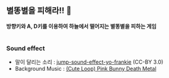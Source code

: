 ## 별똥별을 피해라!! :stars:
<b>방향키와 A, D키를 이용하여 하늘에서 떨어지는 별똥별을 피하는 게임</b><br><br>
### Sound effect
-  말이 달리는 소리 : <a href="https://opengameart.org/content/jump-sound-effect-yo-frankie">jump-sound-effect-yo-frankie</a> (CC-BY 3.0)
- Background Music : <a href ="https://freesound.org/s/464914/">(Cute Loop) Pink Bunny Death Metal</a>
